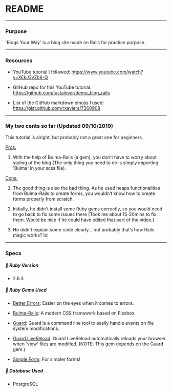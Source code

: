 # README

---

### Purpose

'Blogs Your Way' is a blog site made on Rails for practice purpose.

---

### Resources
- YouTube tutorial I followed: https://www.youtube.com/watch?v=XEkJ3vZb6-Q

- GitHub repo for this YouTube tutorial: https://github.com/justalever/demo_blog_rails

- List of the GitHub markdown emojis I used: https://gist.github.com/rxaviers/7360908

---

### My two cents so far (Updated 09/10/2019)

This tutorial is alright, but probably not a great one for beginners.

<u>Pros:</u>

1. With the help of Bulma-Rails (a gem), you don't have to worry about styling of the blog (The only thing you need to do is simply importing 'Bulma' in your scss file).

<u>Cons:</u>

1.	The good thing is also the bad thing. As he used heaps functionalities from Bulma-Rails to create forms, you wouldn’t know how to create forms properly from scratch. 

2. Initially, he didn't install some Ruby gems correctly, so you would need to go back to fix some issues there (Took me about 15-20mins to fix them. Would be nice if he could have edited that part of the video.)

3. He didn't explain some code clearly… but probably that’s how Rails magic works? lol


---
### Specs

##### :apple: Ruby Version
- 2.6.3

##### :gem: Ruby Gems Used

- [Better Errors](https://rubygems.org/gems/better_errors): Easier on the eyes when it comes to errors.

- [Bulma-Rails](https://rubygems.org/gems/bulma-rails): A modern CSS framework based on Flexbox.

- [Guard](https://github.com/guard/guard): Guard is a command line tool to easily handle events on file system modifications.

- [Guard LiveReload](https://github.com/guard/guard-livereload): Guard LiveReload automatically reloads your browser when 'view' files are modified. (NOTE: This gem depends on the Guard gem.) 

- [Simple Form](https://github.com/plataformatec/simple_form): For simpler forms!

##### :key: Database Used
- PostgreSQL
